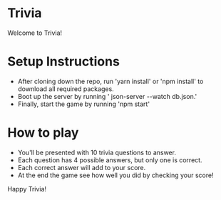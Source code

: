 
# Trivia
Welcome to Trivia! 


# Setup Instructions 
 * After cloning down the repo, run 'yarn install' or 'npm install' to download all required packages.
 * Boot up the server by running ' json-server --watch db.json.'
 * Finally, start the game by running 'npm start'


# How to play
 * You'll be presented with 10 trivia questions to answer. 
 * Each question has 4 possible answers, but only one is correct.
 * Each correct answer will add to your score. 
 * At the end the game see how well you did by checking your score! 

 Happy Trivia! 